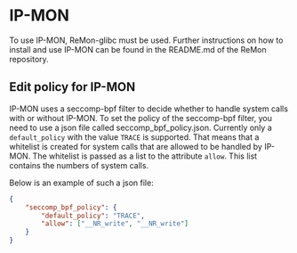 # IP-MON
To use IP-MON, ReMon-glibc must be used. Further instructions on how to install and use IP-MON can be found in the README.md of the ReMon repository.

## Edit policy for IP-MON
IP-MON uses a seccomp-bpf filter to decide whether to handle system calls with or without IP-MON. To set the policy of the seccomp-bpf filter, you need to use a json file called seccomp_bpf_policy.json. Currently only a `default_policy` with the value `TRACE` is supported. That means that a whitelist is created for system calls that are allowed to be handled by IP-MON. The whitelist is passed as a list to the attribute `allow`. This list contains the numbers of system calls.

Below is an example of such a json file:
```json
{
    "seccomp_bpf_policy": {
        "default_policy": "TRACE",
        "allow": ["__NR_write", "__NR_write"]
    }
}
```